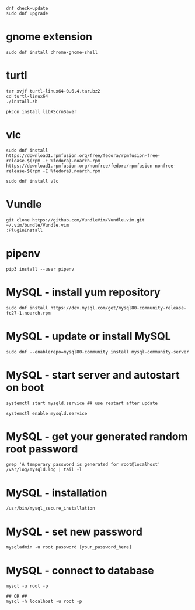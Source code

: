 ```commandline
dnf check-update
sudo dnf upgrade
```


# gnome extension
```commandline
sudo dnf install chrome-gnome-shell
```


# turtl
```commandline
tar xvjf turtl-linux64-0.6.4.tar.bz2
cd turtl-linux64
./install.sh

pkcon install libXScrnSaver
```


# vlc
```commandline
sudo dnf install https://download1.rpmfusion.org/free/fedora/rpmfusion-free-release-$(rpm -E %fedora).noarch.rpm https://download1.rpmfusion.org/nonfree/fedora/rpmfusion-nonfree-release-$(rpm -E %fedora).noarch.rpm

sudo dnf install vlc
```


# Vundle
```commandline
git clone https://github.com/VundleVim/Vundle.vim.git ~/.vim/bundle/Vundle.vim
:PluginInstall
```


# pipenv
```commandline
pip3 install --user pipenv
```


# MySQL - install yum repository
```commandline
sudo dnf install https://dev.mysql.com/get/mysql80-community-release-fc27-1.noarch.rpm
```

# MySQL - update or install MySQL
```commandline
sudo dnf --enablerepo=mysql80-community install mysql-community-server
```

# MySQL - start server and autostart on boot
```commandline
systemctl start mysqld.service ## use restart after update

systemctl enable mysqld.service
```

# MySQL - get your generated random root password
```commandline
grep 'A temporary password is generated for root@localhost' /var/log/mysqld.log | tail -l
```

# MySQL - installation
```commandline
/usr/bin/mysql_secure_installation
```

# MySQL - set new password
```commandline
mysqladmin -u root password [your_password_here]
```

# MySQL - connect to database
```commandline
mysql -u root -p

## OR ##
mysql -h localhost -u root -p
```
